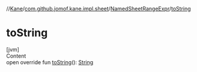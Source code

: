 //[Kane](../../index.md)/[com.github.jomof.kane.impl.sheet](../index.md)/[NamedSheetRangeExpr](index.md)/[toString](to-string.md)



# toString  
[jvm]  
Content  
open override fun [toString](to-string.md)(): [String](https://kotlinlang.org/api/latest/jvm/stdlib/kotlin/-string/index.html)  



